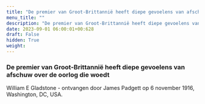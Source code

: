 ```yaml
---
title: "De premier van Groot-Brittannië heeft diepe gevoelens van afschuw over de oorlog die woedt"
menu_title: ""
description: "De premier van Groot-Brittannië heeft diepe gevoelens van afschuw over de oorlog die woedt"
date: 2023-09-01 06:00:01+00:628
draft: False
hidden: True
weight:
---
```

### De premier van Groot-Brittannië heeft diepe gevoelens van afschuw over de oorlog die woedt

William E Gladstone - ontvangen door James Padgett op 6 november 1916, Washington, DC, USA.
